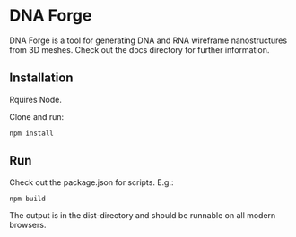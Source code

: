 # DNA Forge

DNA Forge is a tool for generating DNA and RNA wireframe nanostructures from 3D meshes. Check out the docs directory for further information.

## Installation

Rquires Node.

Clone and run:

```npm install```

## Run

Check out the package.json for scripts. E.g.:

```
npm build
```

The output is in the dist-directory and should be runnable on all modern browsers.
